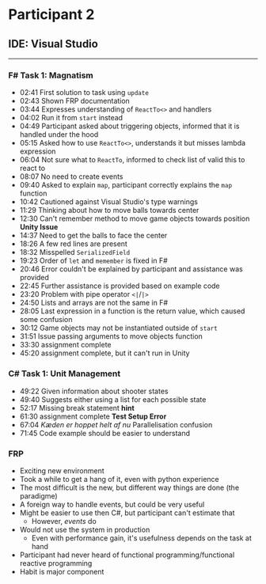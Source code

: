 # Participant 2
## IDE: Visual Studio
---

<!-- ReactTo__ ReactTo- List_ List- Types- -->

### F# Task 1: Magnatism
* 02:41 First solution to task using `update`
* 02:43 Shown FRP documentation
* 03:44 Expresses understanding of `ReactTo<>` and handlers
* 04:02 Run it from `start` instead
* 04:49 Participant asked about triggering objects, informed that it is handled under the hood
* 05:15 Asked how to use `ReactTo<>`, understands it but misses lambda expression
* 06:04 Not sure what to `ReactTo`, informed to check list of valid this to react to
* 08:07 No need to create events
* 09:40 Asked to explain `map`, participant correctly explains the `map` function
* 10:42 Cautioned against Visual Studio's type warnings
* 11:29 Thinking about how to move balls towards center
* 12:30 Can't remember method to move game objects towards position __Unity Issue__
* 14:37 Need to get the balls to face the center
* 18:26 A few red lines are present
* 18:32 Misspelled `SerializedField`
* 19:23 Order of `let` and `memember` is fixed in F#
* 20:46 Error couldn't be explained by participant and assistance was provided
* 22:45 Further assistance is provided based on example code
* 23:20 Problem with pipe operator `<|`/`|>`
* 24:50 Lists and arrays are not the same in F#
* 28:05 Last expression in a function is the return value, which caused some confusion
* 30:12 Game objects may not be instantiated outside of `start`
* 31:51 Issue passing arguments to move objects function
* 33:30 assignment complete
* 45:20 assignment complete, but it can't run in Unity

### C# Task 1: Unit Management
* 49:22 Given information about shooter states
* 49:40 Suggests either using a list for each possible state
* 52:17 Missing break statement __hint__
* 61:30 assignment complete __Test Setup Error__
* 67:04 _Kæden er hoppet helt af nu_ Parallelisation confusion
* 71:45 Code example should be easier to understand

### FRP
* Exciting new environment
* Took a while to get a hang of it, even with python experience
* The most difficult is the new, but different way things are done (the paradigme)
* A foreign way to handle events, but could be very useful
* Might be easier to use then C#, but participant can't estimate that
  * However, _events_ do
* Would not use the system in production
  * Even with performance gain, it's usefulness depends on the task at hand
* Participant had never heard of functional programming/functional reactive programming
* Habit is major component
